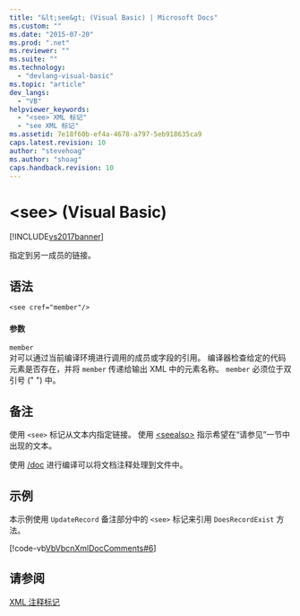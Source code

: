 ```yaml
---
title: "&lt;see&gt; (Visual Basic) | Microsoft Docs"
ms.custom: ""
ms.date: "2015-07-20"
ms.prod: ".net"
ms.reviewer: ""
ms.suite: ""
ms.technology: 
  - "devlang-visual-basic"
ms.topic: "article"
dev_langs: 
  - "VB"
helpviewer_keywords: 
  - "<see> XML 标记"
  - "see XML 标记"
ms.assetid: 7e18f60b-ef4a-4678-a797-5eb918635ca9
caps.latest.revision: 10
author: "stevehoag"
ms.author: "shoag"
caps.handback.revision: 10
---
```

# &lt;see&gt; (Visual Basic)
[!INCLUDE[vs2017banner](../../../visual-basic/includes/vs2017banner.md)]

指定到另一成员的链接。  
  
## 语法  
  
```  
<see cref="member"/>  
```  
  
#### 参数  
 `member`  
 对可以通过当前编译环境进行调用的成员或字段的引用。  编译器检查给定的代码元素是否存在，并将 `member` 传递给输出 XML 中的元素名称。  `member` 必须位于双引号 \(" "\) 中。  
  
## 备注  
 使用 `<see>` 标记从文本内指定链接。  使用 [\<seealso\>](../../../visual-basic/language-reference/xmldoc/seealso.md) 指示希望在“请参见”一节中出现的文本。  
  
 使用 [\/doc](../../../visual-basic/reference/command-line-compiler/doc.md) 进行编译可以将文档注释处理到文件中。  
  
## 示例  
 本示例使用 `UpdateRecord` 备注部分中的 `<see>` 标记来引用 `DoesRecordExist` 方法。  
  
 [!code-vb[VbVbcnXmlDocComments#6](../../../visual-basic/language-reference/xmldoc/codesnippet/VisualBasic/see_1.vb)]  
  
## 请参阅  
 [XML 注释标记](../../../visual-basic/language-reference/xmldoc/recommended-xml-tags-for-documentation-comments.md)